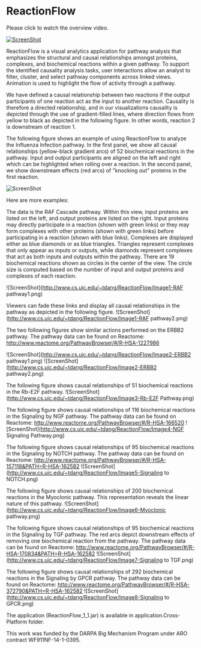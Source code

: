 ReactionFlow
=============
Please click to watch the overview video.

[![ScreenShot](http://www.cs.uic.edu/~tdang/ReactionFlow/TeaserVideo.png)](http://www.cs.uic.edu/~tdang/ReactionFlow/video.mp4)


ReactionFlow is a visual analytics application for pathway analysis that emphasizes the structural and causal relationships amongst proteins, complexes, and biochemical reactions within a given pathway. To support the identified causality analysis tasks, user interactions allow an analyst to filter, cluster, and select pathway components across linked views. Animation is used to highlight the flow of activity through a pathway. 

We have defined a causal relationship between two reactions if the output participants of one reaction act as the input to another reaction. Causality is therefore a directed relationship, and in our visualizations causality is depicted through the use of gradient-filled lines, where direction flows from yellow to black as depicted in the following figure. In other words, reaction 2 is downstream of reaction 1.

The following figure shows an example of using ReactionFlow to analyze the Influenza Infection pathway. In the first panel, we show all causal relationships (yellow-black gradient arcs) of 52 biochemical reactions in the pathway. Input and output participants are aligned on the left and right which can be highlighted when rolling over a reaction. In the second panel, we show downstream effects (red arcs) of "knocking out" proteins in the first reaction.

![ScreenShot](http://www.cs.uic.edu/~tdang/ReactionFlow/TearserImage.png)

Here are more examples:

The data is the RAF Cascade pathway. Within this view, input proteins are listed on the left, and output proteins are listed on the right. Input proteins may directly participate in a reaction (shown with green links) or they may form complexes with other proteins (shown with green links) before participating in a reaction (shown with blue links). Complexes are displayed either as blue diamonds or as blue triangles. Triangles represent complexes that only appear as inputs or outputs, while diamonds represent complexes that act as both inputs and outputs within the pathway.  There are 19 biochemical reactions shown as circles in the center of the view. The circle size is computed based on the number of input and output proteins and complexes of each reaction.

![ScreenShot](http://www.cs.uic.edu/~tdang/ReactionFlow/Image1-RAF pathway1.png)

Viewers can fade these links and display all causal relationships in the pathway as depicted in the following figure.
![ScreenShot](http://www.cs.uic.edu/~tdang/ReactionFlow/Image1-RAF pathway2.png)

The two following figures show similar actions performed on the ERBB2 pathway. The pathway data can be found on Reactome: http://www.reactome.org/PathwayBrowser/#/R-HSA-1227986

![ScreenShot](http://www.cs.uic.edu/~tdang/ReactionFlow/Image2-ERBB2 pathway1.png)
![ScreenShot](http://www.cs.uic.edu/~tdang/ReactionFlow/Image2-ERBB2 pathway2.png)

The following figure shows causal relationships of 51 biochemical reactions in the Rb-E2F pathway. 
![ScreenShot](http://www.cs.uic.edu/~tdang/ReactionFlow/Image3-Rb-E2F Pathway.png)

The following figure shows causal relationships of 116 biochemical reactions in the Signaling by NGF pathway. The pathway data can be found on Reactome:
http://www.reactome.org/PathwayBrowser/#/R-HSA-166520
![ScreenShot](http://www.cs.uic.edu/~tdang/ReactionFlow/Image4-NGF Signaling Pathway.png)

The following figure shows causal relationships of 95 biochemical reactions in the Signaling by NOTCH pathway. The pathway data can be found on Reactome:
http://www.reactome.org/PathwayBrowser/#/R-HSA-157118&PATH=R-HSA-162582
![ScreenShot](http://www.cs.uic.edu/~tdang/ReactionFlow/Image5-Signaling to NOTCH.png)

The following figure shows causal relationships of 200 biochemical reactions in the Myoclonic pathway. This representation reveals the linear nature of this pathway.
![ScreenShot](http://www.cs.uic.edu/~tdang/ReactionFlow/Image6-Myoclonic pathway.png)

The following figure shows causal relationships of 95 biochemical reactions in the Signaling by TGF pathway. The red arcs depict downstream effects of removing one biochemical reaction from the pathway. The pathway data can be found on Reactome:
http://www.reactome.org/PathwayBrowser/#/R-HSA-170834&PATH=R-HSA-162582
![ScreenShot](http://www.cs.uic.edu/~tdang/ReactionFlow/Image7-Signaling to TGF.png)

The following figure shows causal relationships of 292 biochemical reactions in the Signaling by GPCR pathway. The pathway data can be found on Reactome:
http://www.reactome.org/PathwayBrowser/#/R-HSA-372790&PATH=R-HSA-162582
![ScreenShot](http://www.cs.uic.edu/~tdang/ReactionFlow/Image8-Signaling to GPCR.png)



The application (ReactionFlow_1_1.jar) is available in application.Cross-Platform folder.

This work was funded by the DARPA Big Mechanism Program under ARO contract WF911NF-14-1-0395.
